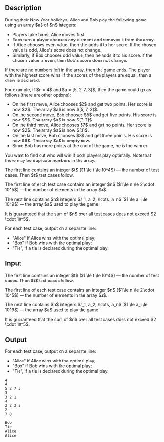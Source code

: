 ## Description

<div><p>During their New Year holidays, Alice and Bob play the following game using an array $a$ of $n$ integers: </p><ul> <li> Players take turns, Alice moves first. </li><li> Each turn a player chooses any element and removes it from the array. </li><li> If Alice chooses <span class="tex-font-style-bf">even value</span>, then she adds it to her score. If the chosen value is odd, Alice's score does not change. </li><li> Similarly, if Bob chooses <span class="tex-font-style-bf">odd value</span>, then he adds it to his score. If the chosen value is even, then Bob's score does not change. </li></ul><p>If there are no numbers left in the array, then the game ends. The player with the highest score wins. If the scores of the players are equal, then a draw is declared.</p><p>For example, if $n = 4$ and $a = [5, 2, 7, 3]$, then the game could go as follows (there are other options): </p><ul> <li> On the first move, Alice chooses $2$ and get two points. Her score is now $2$. The array $a$ is now $[5, 7, 3]$. </li><li> On the second move, Bob chooses $5$ and get five points. His score is now $5$. The array $a$ is now $[7, 3]$. </li><li> On the third move, Alice chooses $7$ and get no points. Her score is now $2$. The array $a$ is now $[3]$. </li><li> On the last move, Bob chooses $3$ and get three points. His score is now $8$. The array $a$ is empty now. </li><li> Since Bob has more points at the end of the game, he is the winner. </li></ul><p>You want to find out who will win if both players play optimally. <span class="tex-font-style-bf">Note that there may be duplicate numbers in the array</span>.</p></div><div class="input-specification"><p>The first line contains an integer $t$ ($1 \le t \le 10^4$)&nbsp;— the number of test cases. Then $t$ test cases follow.</p><p>The first line of each test case contains an integer $n$ ($1 \le n \le 2 \cdot 10^5$)&nbsp;— the number of elements in the array $a$.</p><p>The next line contains $n$ integers $a_1, a_2, \ldots, a_n$ ($1 \le a_i \le 10^9$)&nbsp;— the array $a$ used to play the game.</p><p>It is guaranteed that the sum of $n$ over all test cases does not exceed $2 \cdot 10^5$.</p></div><div class="output-specification"><p>For each test case, output on a separate line: </p><ul> <li> "<span class="tex-font-style-tt">Alice</span>" if Alice wins with the optimal play; </li><li> "<span class="tex-font-style-tt">Bob</span>" if Bob wins with the optimal play; </li><li> "<span class="tex-font-style-tt">Tie</span>", if a tie is declared during the optimal play. </li></ul></div>

## Input

<p>The first line contains an integer $t$ ($1 \le t \le 10^4$)&nbsp;— the number of test cases. Then $t$ test cases follow.</p><p>The first line of each test case contains an integer $n$ ($1 \le n \le 2 \cdot 10^5$)&nbsp;— the number of elements in the array $a$.</p><p>The next line contains $n$ integers $a_1, a_2, \ldots, a_n$ ($1 \le a_i \le 10^9$)&nbsp;— the array $a$ used to play the game.</p><p>It is guaranteed that the sum of $n$ over all test cases does not exceed $2 \cdot 10^5$.</p>

## Output

<p>For each test case, output on a separate line: </p><ul> <li> "<span class="tex-font-style-tt">Alice</span>" if Alice wins with the optimal play; </li><li> "<span class="tex-font-style-tt">Bob</span>" if Bob wins with the optimal play; </li><li> "<span class="tex-font-style-tt">Tie</span>", if a tie is declared during the optimal play. </li></ul>





```input1
4
4
5 2 7 3
3
3 2 1
4
2 2 2 2
2
7 8
```




```output1
Bob
Tie
Alice
Alice
```


